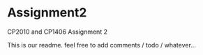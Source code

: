 # Assignment2
CP2010 and CP1406 Assignment 2

This is our readme. feel free to add comments / todo / whatever...
